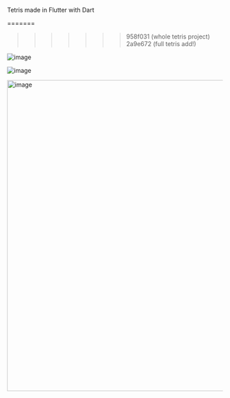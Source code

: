 Tetris made in Flutter with Dart


=======
>>>>>>> 958f031 (whole tetris project)
>>>>>>> 2a9e672 (full tetris add!)

![image](https://github.com/user-attachments/assets/847f4e84-8034-4ab6-9ade-82497d4c59ce)


![image](https://github.com/user-attachments/assets/535506aa-ff4a-4f2c-b601-a43ef7f8f8a3)


<img width="724" alt="image" src="https://github.com/user-attachments/assets/73f7bf12-c482-4815-8be8-31d7c62a0cfb" />
